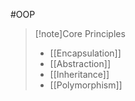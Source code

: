 #OOP 
>[!note]Core Principles
>- [[Encapsulation]]
>- [[Abstraction]]
>- [[Inheritance]]
>- [[Polymorphism]]
